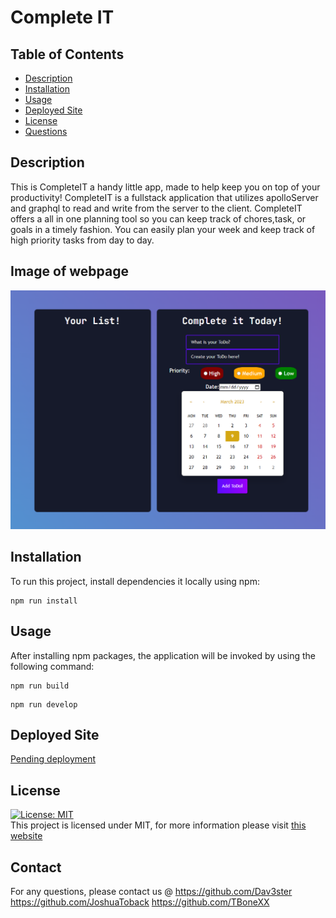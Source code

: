 # Complete IT

## Table of Contents

- [Description](#description)
- [Installation](#installation)
- [Usage](#usage)
- [Deployed Site](#deployed-site)
- [License](#license)
- [Questions](#questions)

## Description

This is CompleteIT a handy little app, made to help keep you on top of your productivity! CompleteIT is a fullstack application that utilizes apolloServer and graphql to read and write from the server to the client. CompleteIT offers a all in one planning tool so you can keep track of chores,task, or goals in a timely fashion. You can easily plan your week and keep track of high priority tasks from day to day.

## Image of webpage
 
![Image](/client/src/images/readmeimg.png)

## Installation

To run this project, install dependencies it locally using npm:

```
npm run install

```

## Usage

After installing npm packages, the application will be invoked by using the following command:

```
npm run build

```

```
npm run develop

```

## Deployed Site
<a href="" target="_blank"  rel="">Pending deployment</a>

## License 
[![License: MIT](https://img.shields.io/badge/License-MIT-yellow.svg)](https://opensource.org/licenses/MIT) <br>
This project is licensed under MIT, for more information please visit [this website](https://opensource.org/licenses/MIT)

## Contact

For any questions, please contact us @ https://github.com/Dav3ster https://github.com/JoshuaToback https://github.com/TBoneXX